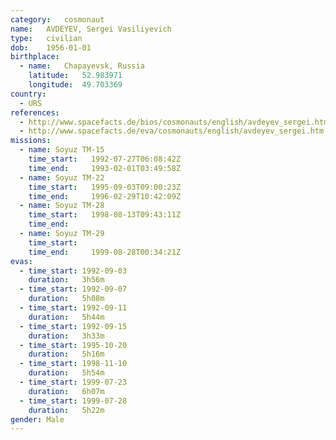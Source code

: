 ```yaml
---
category:	cosmonaut
name:	AVDEYEV, Sergei Vasiliyevich
type:	civilian
dob:	1956-01-01
birthplace:
  - name:	Chapayevsk, Russia
    latitude:	52.983971
    longitude:	49.703369
country:
  - URS
references:
  - http://www.spacefacts.de/bios/cosmonauts/english/avdeyev_sergei.htm
  - http://www.spacefacts.de/eva/cosmonauts/english/avdeyev_sergei.htm
missions:
  - name: Soyuz TM-15
    time_start:   1992-07-27T06:08:42Z
    time_end:     1993-02-01T03:49:58Z
  - name: Soyuz TM-22
    time_start:   1995-09-03T09:00:23Z
    time_end:     1996-02-29T10:42:09Z
  - name: Soyuz TM-28
    time_start:   1998-08-13T09:43:11Z
    time_end:     
  - name: Soyuz TM-29
    time_start:   
    time_end:     1999-08-28T00:34:21Z
evas:
  - time_start: 1992-09-03
    duration:   3h56m
  - time_start: 1992-09-07
    duration:   5h08m
  - time_start: 1992-09-11
    duration:   5h44m
  - time_start: 1992-09-15
    duration:   3h33m
  - time_start: 1995-10-20
    duration:   5h16m
  - time_start: 1998-11-10
    duration:   5h54m
  - time_start: 1999-07-23
    duration:   6h07m
  - time_start: 1999-07-28
    duration:   5h22m
gender:	Male
---
```

